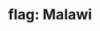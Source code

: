 ---
layout: flags
title: "flag: Malawi"
emoji: flag_malawi
permalink: 🇲🇼.html
image: assets/img/3moji/flag_malawi.png
---